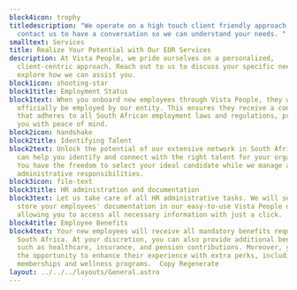 ```yaml
---
block4icon: trophy
titledescription: "We operate on a high touch client friendly approach, please
  contact us to have a conversation so we can understand your needs. "
smalltext: Services
title: Realize Your Potential with Our EOR Services
description: At Vista People, we pride ourselves on a personalized,
  client-centric approach. Reach out to us to discuss your specific needs and
  explore how we can assist you.
block1icon: shooting-star
block1title: Employment Status
block1text: When you onboard new employees through Vista People, they will
  officially be employed by our entity. This ensures they receive a contract
  that adheres to all South African employment laws and regulations, providing
  you with peace of mind.
block2icon: handshake
block2title: Identifying Talent
block2text: Unlock the potential of our extensive network in South Africa. We
  can help you identify and connect with the right talent for your organization.
  You have the freedom to select your ideal candidate while we manage all
  administrative responsibilities.
block3icon: file-text
block3title: HR administration and documentation
block3text: Let us take care of all HR administrative tasks. We will securely
  store your employees' documentation in our easy-to-use Vista People database,
  allowing you to access all necessary information with just a click.
block4title: Employee Benefits
block4text: Your new employees will receive all mandatory benefits required in
  South Africa. At your discretion, you can also provide additional benefits
  such as healthcare, insurance, and pension contributions. Moreover, you have
  the opportunity to enhance their experience with extra perks, including gym
  memberships and wellness programs.  Copy Regenerate
layout: ../../../layouts/General.astro
---
```

